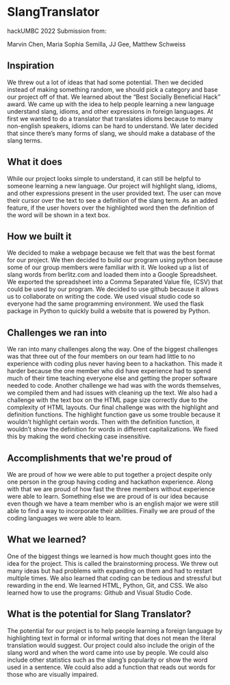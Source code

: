 # SlangTranslator

hackUMBC 2022 Submission from:

Marvin Chen, Maria Sophia Semilla, JJ Gee, Matthew Schweiss

## **Inspiration**
We threw out a lot of ideas that had some potential. Then we decided instead of making something random, we should pick a category and base our project off of that. We learned about the “Best Socially Beneficial Hack” award. We came up with the idea to help people learning a new language understand slang, idioms, and other expressions in foreign languages. At first we wanted to do a translator that translates idioms because to many non-english speakers, idioms can be hard to understand. We later decided that since there’s many forms of slang, we should make a database of the slang terms.

## **What it does**
While our project looks simple to understand, it can still be helpful to someone learning a new language. Our project will highlight slang, idioms, and other expressions present in the user provided text. The user can move their cursor over the text to see a definition of the slang term. As an added feature, if the user hovers over the highlighted word then the definition of the word will be shown in a text box.

## **How we built it**
We decided to make a webpage because we felt that was the best format for our project. We then decided to build our program using python because some of our group members were familiar with it. We looked up a list of slang words from berlitz.com and loaded them into a Google Spreadsheet. We exported the spreadsheet into a Comma Separated Value file, (CSV) that could be used by our program. We decided to use github because it allows us to collaborate on writing the code. We used visual studio code so everyone had the same programming environment. We used the flask package in Python to quickly build a website that is powered by Python.

## **Challenges we ran into**
We ran into many challenges along the way. One of the biggest challenges was that three out of the four members on our team had little to no experience with coding plus never having been to a hackathon. This made it harder because the one member who did have experience had to spend much of their time teaching everyone else and getting the proper software needed to code. Another challenge we had was with the words themselves, we compiled them and had issues with cleaning up the text. We also had a challenge with the text box on the HTML page size correctly due to the complexity of HTML layouts. Our final challenge was with the highlight and definition functions. The highlight function gave us some trouble because it wouldn’t highlight certain words. Then with the definition function, it wouldn’t show the definition for words in different capitalizations. We fixed this by making the word checking case insensitive.

## **Accomplishments that we're proud of**
We are proud of how we were able to put together a project despite only one person in the group having coding and hackathon experience. Along with that we are proud of how fast the three members without experience were able to learn. Something else we are proud of is our idea because even though we have a team member who is an english major we were still able to find a way to incorporate their abilities. Finally we are proud of the coding languages we were able to learn.

## **What we learned?**
One of the biggest things we learned is how much thought goes into the idea for the project. This is called the brainstorming process. We threw out many ideas but had problems with expanding on them and had to restart multiple times. We also learned that coding can be tedious and stressful but rewarding in the end. We learned HTML, Python, Git, and CSS. We also learned how to use the programs: Github and Visual Studio Code.

## **What is the potential for Slang Translator?**
The potential for our project is to help people learning a foreign language by highlighting text in formal or informal writing that does not mean the literal translation would suggest. Our project could also include the origin of the slang word and when the word came into use by people. We could also include other statistics such as the slang’s popularity or show the word used in a sentence. We could also add a function that reads out words for those who are visually impaired.